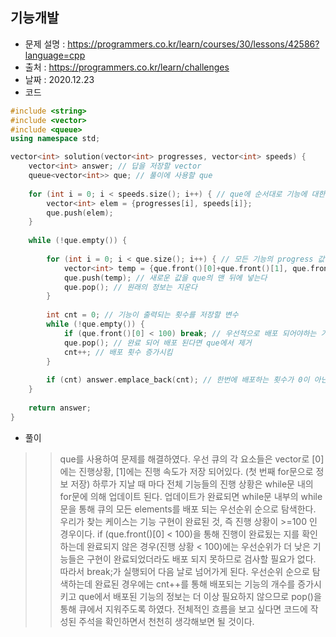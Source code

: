 ## 기능개발
- 문제 설명 : <https://programmers.co.kr/learn/courses/30/lessons/42586?language=cpp>
- 출처 : <https://programmers.co.kr/learn/challenges>
- 날짜 : 2020.12.23
- 코드

```cpp
#include <string>
#include <vector>
#include <queue>
using namespace std;

vector<int> solution(vector<int> progresses, vector<int> speeds) {
    vector<int> answer; // 답을 저장할 vector
    queue<vector<int>> que; // 풀이에 사용할 que
    
    for (int i = 0; i < speeds.size(); i++) { // que에 순서대로 기능에 대한 정보(progresses, speed) push
        vector<int> elem = {progresses[i], speeds[i]};
        que.push(elem);
    }
    
    while (!que.empty()) {
        
        for (int i = 0; i < que.size(); i++) { // 모든 기능의 progress 값 업데이트
            vector<int> temp = {que.front()[0]+que.front()[1], que.front()[1]};
            que.push(temp); // 새로운 값을 que의 맨 뒤에 넣는다
            que.pop(); // 원래의 정보는 지운다
        }
        
        int cnt = 0; // 기능이 출력되는 횟수를 저장할 변수
        while (!que.empty()) {
            if (que.front()[0] < 100) break; // 우선적으로 배포 되어야하는 기능이 완료되지 않으면 break
            que.pop(); // 완료 되어 배포 된다면 que에서 제거
            cnt++; // 배포 횟수 증가시킴
        }
        
        if (cnt) answer.emplace_back(cnt); // 한번에 배포하는 횟수가 0이 아닌 경우 answer에 push
    }
    
    return answer;
}
```

- 풀이
>>que를 사용하여 문제를 해결하였다. 우선 큐의 각 요소들은 vector<int>로 [0]에는 진행상황, [1]에는 진행 속도가 저장 되어있다. (첫 번째 for문으로 정보 저장)
  하루가 지날 때 마다 전체 기능들의 진행 상황은 while문 내의 for문에 의해 업데이트 된다. 업데이트가 완료되면 while문 내부의 while문을 통해 큐의 모든 elements를
  배포 되는 우선순위 순으로 탐색한다. 우리가 찾는 케이스는 기능 구현이 완료된 것, 즉 진행 상황이 >=100 인 경우이다. if (que.front()[0] < 100)을 통해 진행이 완료됬는
  지를 확인하는데 완료되지 않은 경우(진행 상황 < 100)에는 우선순위가 더 낮은 기능들은 구현이 완료되었더라도 배포 되지 못하므로 검사할 필요가 없다.
  따라서 break;가 실행되어 다음 날로 넘어가게 된다. 우선순위 순으로 탐색하는데 완료된 경우에는 cnt++를 통해 배포되는 기능의 개수를 증가시키고 que에서 배포된 기능의 정보는
  더 이상 필요하지 않으므로 pop()을 통해 큐에서 지워주도록 하였다.
   전체적인 흐름을 보고 싶다면 코드에 작성된 주석을 확인하면서 천천히 생각해보면 될 것이다.
